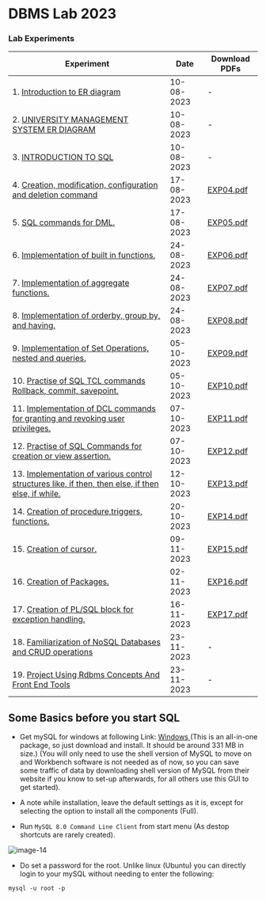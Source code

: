 # DBMS Lab 2023

### Lab Experiments

| Experiment                                                                                                                                                                                                                                | Date          | Download PDFs |
| ----------------------------------------------------------------------------------------------------------------------------------------------------------------------------------------------------------------------------------------- | ------------- | --- |
| 1. [ Introduction to ER diagram](/01.%20Introduction%20to%20ER%20diagram%20and%20SQL/)                                                                                                                                                    | 10-08-2023    | - |
| 2. [ UNIVERSITY MANAGEMENT SYSTEM ER DIAGRAM](/02.%20UNIVERSITY%20MANAGEMENT%20SYSTEM%20ER%20DIAGRAM/)                                                                                                                                    | 10-08-2023    | - |
| 3. [ INTRODUCTION TO SQL](/03.%20INTRODUCTION%20TO%20SQL/)                                                                                                                                                                                | 10-08-2023    | - |
| 4. [ Creation, modification, configuration and deletion command ](/04.%20Creation,%20modification,%20configuration%20and%20deletion%20command/)                                                                                           | 17-08-2023    | [EXP04.pdf](https://github.com/blackpeps/dbmslab2023/files/14086997/EXP04.pdf)|
| 5. [ SQL commands for DML. ](/05.%20Practise%20SQL%20commands%20for%20DML/)                                                                                                                                                               | 17-08-2023    | [EXP05.pdf](https://github.com/blackpeps/dbmslab2023/files/14087001/EXP05.pdf)|
| 6. [ Implementation of built in functions. ](/06.%20Implementation%20of%20built%20in%20functions/)                                                                                                                                        | 24-08-2023    |[EXP06.pdf](https://github.com/blackpeps/dbmslab2023/files/14087006/EXP06.pdf)|
| 7. [ Implementation of aggregate functions. ](/07.%20Implementation%20of%20aggregate%20functions/)                                                                                                                                        | 24-08-2023    |[EXP07.pdf](https://github.com/blackpeps/dbmslab2023/files/14087009/EXP07.pdf)|
| 8. [ Implementation of orderby, group by, and having. ](/08.%20Implementation%20of%20orderby,%20group%20by,%20and%20having/)                                                                                                              | 24-08-2023    |[EXP08.pdf](https://github.com/blackpeps/dbmslab2023/files/14087012/EXP08.pdf)|
| 9. [ Implementation of Set Operations, nested and queries. ](/09.%20Implementation%20of%20Set%20Operations,%20nested%20and%20queries/)                                                                                                    | 05-10-2023    |[EXP09.pdf](https://github.com/blackpeps/dbmslab2023/files/14087016/EXP09.pdf)|
| 10. [ Practise of SQL TCL commands Rollback, commit, savepoint. ](/10.%20Practise%20of%20SQL%20TCL%20commands%20Rollback,%20commit,%20savepoint/)                                                                                         | 05-10-2023    |[EXP10.pdf](https://github.com/blackpeps/dbmslab2023/files/14087018/EXP10.pdf)|
| 11. [ Implementation of DCL commands for granting and revoking user privileges. ](/11.%20Implementation%20of%20DCL%20commands%20for%20granting%20and%20revoking%20user%20privileges/)                                                     | 07-10-2023    |[EXP11.pdf](https://github.com/blackpeps/dbmslab2023/files/14087020/EXP11.pdf)|
| 12. [ Practise of SQL Commands for creation or view assertion. ](/12.%20Practise%20of%20SQL%20Commands%20for%20creation%20or%20view%20assertion/)                                                                                         | 07-10-2023    |[EXP12.pdf](https://github.com/blackpeps/dbmslab2023/files/14087023/EXP12.pdf)|
| 13. [ Implementation of various control structures like, if then, then else, if then else, if while. ](/13.%20Implementation%20of%20various%20control%20structures%20like,%20if%20then,%20then%20else,%20if%20then%20else,%20if%20while/) | 12-10-2023    |[EXP13.pdf](https://github.com/blackpeps/dbmslab2023/files/14087024/EXP13.pdf)|
| 14. [ Creation of procedure,triggers, functions. ](/14.%20Creation%20of%20procedure,triggers,%20functions/)                                                                                                                               | 20-10-2023    |[EXP14.pdf](https://github.com/blackpeps/dbmslab2023/files/14087026/EXP14.pdf)|
| 15. [ Creation of cursor. ](/15.%20Creation%20of%20cursor/)                                                                                                                                                                               | 09-11-2023    |[EXP15.pdf](https://github.com/blackpeps/dbmslab2023/files/14087036/EXP15.pdf)|
| 16. [ Creation of Packages. ](/16.%20Creation%20of%20Packages/)                                                                                                                                                                           | 02-11-2023    |[EXP16.pdf](https://github.com/blackpeps/dbmslab2023/files/14087039/EXP16.pdf)|
| 17. [ Creation of PL/SQL block for exception handling. ](/17.%20Creation%20of%20PLSQL%20block%20for%20exception%20handling/)                                                                                                              | 16-11-2023 |[EXP17.pdf](https://github.com/blackpeps/dbmslab2023/files/14087042/EXP17.pdf)|
| 18. [ Familiarization of NoSQL Databases and CRUD operations ](/18.%20Familiarization%20of%20NoSQL%20Databases%20and%20CRUD%20operations/)                                                                                                | 23-11-2023 | - |
| 19. [ Project Using Rdbms Concepts And Front End Tools ](/19.%20Project%20Using%20Rdbms%20Concepts%20And%20Front%20End%20Tools/)                                                                                                          | 23-11-2023 | - |

## Some Basics before you start SQL

- Get mySQL for windows at following Link: [ Windows ](https://dev.mysql.com/downloads/windows/installer/) (This is an all-in-one package, so just download and install. It should be around 331 MB in size.) (You will only need to use the shell version of MySQL to move on and Workbench software is not needed as of now, so you can save some traffic of data by downloading shell version of MySQL from their website if you know to set-up afterwards, for all others use this GUI to get started).

- A note while installation, leave the default settings as it is, except for selecting the option to install all the components (Full).
- Run `MySQL 8.0 Command Line Client` from start menu (As destop shortcuts are rarely created).

![image-14](https://github.com/blackpeps/dbmslab2023/assets/126700907/9afbe459-cc75-47ea-8dc0-88c58d0d6e87)

- Do set a password for the root. Unlike linux (Ubuntu) you can directly login to your mySQL without needing to enter the following:

```
mysql -u root -p
```
